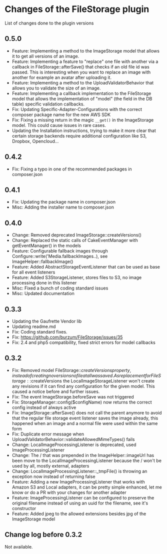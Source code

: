 # Changes of the FileStorage plugin

List of changes done to the plugin versions

## 0.5.0

* Feature: Implementing a method to the ImageStorage model that allows it to get all versions of an image.
* Feature: Implementing a feature to "replace" one file with another via a callback in FileStorage::afterSave() that checks if an old file id was passed. This is interesting when you want to replace an image with another for example an avatar after uploading it.
* Feature: Implementing a method to the UploadValidatorBehavior that allows you to validate the size of an image.
* Feature: Implementing a callback implementation to the FileStorage model that allows the implementation of "model" (the field in the DB table) specific validation callbacks.
* Fix: Updating Specific-Adapter-Configurations with the correct composer package name for the new AWS SDK
* Fix: Fixing a missing return in the magic `__get()` in the ImageStorage model. This could cause issues in rare cases.
* Updating the Installation instructions, trying to make it more clear that certain storage backends require additional configuration like S3, Dropbox, Opencloud...

## 0.4.2

* Fix: Fixing a typo in one of the recommended packages in composer.json

## 0.4.1

* Fix: Updating the package name in composer.json
* Misc: Adding the installer name to composer.json

## 0.4.0

* Change: Removed deprecated ImageStorage::createVersions()
* Change: Replaced the static calls of CakeEventManager with getEventManager() in the models
* Feature: Configurable fallback images through Configure::write('Media.fallbackImages.<model>.<version>), see ImageHelper::fallbackImage()
* Feature: Added AbstractStorageEventListener that can be used as base for all event listeners
* Feature: Added S3StorageListener, stores files to S3, no image processing done in this listener
* Misc: Fixed a bunch of coding standard issues
* Misc: Updated documentation

## 0.3.3

* Updating the Gaufrette Vendor lib
* Updating readme.md
* Fix: Coding standard fixes.
* Fix: https://github.com/burzum/FileStorage/issues/35
* Fix: 2.4 and php5 compatibility, fixed strict errors for model callbacks

## 0.3.2

* Fix: Removed model FileStorage::$createVersions property, instead of creating no versions no file at all was saved. As replacement for FileStorage::$createVersions the LocalImageStorageListener won't create any revisions if it can find any configuration for the given model. This caused a notice before and further issues.
* Fix: The event ImageStorage.beforeSave was not triggered
* Fix: StorageManager::config($configName) now returns the correct config instead of always active
* Fix: ImageStorage::afterSave() does not call the parent anymore to avoid that the regular file storage event listener saves the image already, this happened when an image and a normal file were used within the same form
* Fix: Duplicate error message when UploadValidatorBehavior::validateAllowedMimeTypes() fails
* Change: LocalImageProcessingListener is deprecated, used ImageProcessingListener
* Change: The / that was prepended in the ImageHelper::imageUrl has been move to the LocalImageProcessingListener because the / won't be used by all, mostly external, adapters
* Change: LocalImageProcessingListener::_tmpFile() is throwing an exception now instead of returning false
* Feature: Adding a new ImageProcessingListener that works with Amazon S3 and Local adapters, it can be pretty simple enhanced, let me know or do a PR with your changes for another adapter
* Feature: ImageProcessingListener can be configured to preserve the original filename instead of using an uuid for the filename, see it's constructor
* Feature: Added jpeg to the allowed extensions besides jpg of the ImageStorage model 


## Change log before 0.3.2

Not available.
